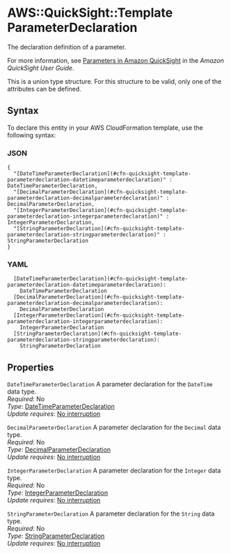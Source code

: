 # AWS::QuickSight::Template ParameterDeclaration<a name="aws-properties-quicksight-template-parameterdeclaration"></a>

The declaration definition of a parameter\.

For more information, see [Parameters in Amazon QuickSight](https://docs.aws.amazon.com/quicksight/latest/user/parameters-in-quicksight.html) in the _Amazon QuickSight User Guide_\.

This is a union type structure\. For this structure to be valid, only one of the attributes can be defined\.

## Syntax<a name="aws-properties-quicksight-template-parameterdeclaration-syntax"></a>

To declare this entity in your AWS CloudFormation template, use the following syntax:

### JSON<a name="aws-properties-quicksight-template-parameterdeclaration-syntax.json"></a>

```
{
  "[DateTimeParameterDeclaration](#cfn-quicksight-template-parameterdeclaration-datetimeparameterdeclaration)" : DateTimeParameterDeclaration,
  "[DecimalParameterDeclaration](#cfn-quicksight-template-parameterdeclaration-decimalparameterdeclaration)" : DecimalParameterDeclaration,
  "[IntegerParameterDeclaration](#cfn-quicksight-template-parameterdeclaration-integerparameterdeclaration)" : IntegerParameterDeclaration,
  "[StringParameterDeclaration](#cfn-quicksight-template-parameterdeclaration-stringparameterdeclaration)" : StringParameterDeclaration
}
```

### YAML<a name="aws-properties-quicksight-template-parameterdeclaration-syntax.yaml"></a>

```
  [DateTimeParameterDeclaration](#cfn-quicksight-template-parameterdeclaration-datetimeparameterdeclaration):
    DateTimeParameterDeclaration
  [DecimalParameterDeclaration](#cfn-quicksight-template-parameterdeclaration-decimalparameterdeclaration):
    DecimalParameterDeclaration
  [IntegerParameterDeclaration](#cfn-quicksight-template-parameterdeclaration-integerparameterdeclaration):
    IntegerParameterDeclaration
  [StringParameterDeclaration](#cfn-quicksight-template-parameterdeclaration-stringparameterdeclaration):
    StringParameterDeclaration
```

## Properties<a name="aws-properties-quicksight-template-parameterdeclaration-properties"></a>

`DateTimeParameterDeclaration` <a name="cfn-quicksight-template-parameterdeclaration-datetimeparameterdeclaration"></a>
A parameter declaration for the `DateTime` data type\.  
_Required_: No  
_Type_: [DateTimeParameterDeclaration](aws-properties-quicksight-template-datetimeparameterdeclaration.md)  
_Update requires_: [No interruption](https://docs.aws.amazon.com/AWSCloudFormation/latest/UserGuide/using-cfn-updating-stacks-update-behaviors.html#update-no-interrupt)

`DecimalParameterDeclaration` <a name="cfn-quicksight-template-parameterdeclaration-decimalparameterdeclaration"></a>
A parameter declaration for the `Decimal` data type\.  
_Required_: No  
_Type_: [DecimalParameterDeclaration](aws-properties-quicksight-template-decimalparameterdeclaration.md)  
_Update requires_: [No interruption](https://docs.aws.amazon.com/AWSCloudFormation/latest/UserGuide/using-cfn-updating-stacks-update-behaviors.html#update-no-interrupt)

`IntegerParameterDeclaration` <a name="cfn-quicksight-template-parameterdeclaration-integerparameterdeclaration"></a>
A parameter declaration for the `Integer` data type\.  
_Required_: No  
_Type_: [IntegerParameterDeclaration](aws-properties-quicksight-template-integerparameterdeclaration.md)  
_Update requires_: [No interruption](https://docs.aws.amazon.com/AWSCloudFormation/latest/UserGuide/using-cfn-updating-stacks-update-behaviors.html#update-no-interrupt)

`StringParameterDeclaration` <a name="cfn-quicksight-template-parameterdeclaration-stringparameterdeclaration"></a>
A parameter declaration for the `String` data type\.  
_Required_: No  
_Type_: [StringParameterDeclaration](aws-properties-quicksight-template-stringparameterdeclaration.md)  
_Update requires_: [No interruption](https://docs.aws.amazon.com/AWSCloudFormation/latest/UserGuide/using-cfn-updating-stacks-update-behaviors.html#update-no-interrupt)
